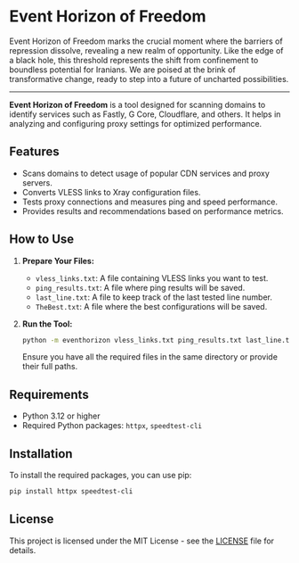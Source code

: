 # Event Horizon of Freedom

Event Horizon of Freedom marks the crucial moment where the barriers of repression dissolve, revealing a new realm of opportunity. Like the edge of a black hole, this threshold represents the shift from confinement to boundless potential for Iranians. We are poised at the brink of transformative change, ready to step into a future of uncharted possibilities.

---

**Event Horizon of Freedom** is a tool designed for scanning domains to identify services such as Fastly, G Core, Cloudflare, and others. It helps in analyzing and configuring proxy settings for optimized performance.

## Features
- Scans domains to detect usage of popular CDN services and proxy servers.
- Converts VLESS links to Xray configuration files.
- Tests proxy connections and measures ping and speed performance.
- Provides results and recommendations based on performance metrics.

## How to Use

1. **Prepare Your Files:**
   - `vless_links.txt`: A file containing VLESS links you want to test.
   - `ping_results.txt`: A file where ping results will be saved.
   - `last_line.txt`: A file to keep track of the last tested line number.
   - `TheBest.txt`: A file where the best configurations will be saved.

2. **Run the Tool:**
   ```bash
   python -m eventhorizon vless_links.txt ping_results.txt last_line.txt TheBest.txt
   ```

   Ensure you have all the required files in the same directory or provide their full paths.

## Requirements
- Python 3.12 or higher
- Required Python packages: `httpx`, `speedtest-cli`

## Installation
To install the required packages, you can use pip:

```bash
pip install httpx speedtest-cli
```

## License
This project is licensed under the MIT License - see the [LICENSE](LICENSE) file for details.
